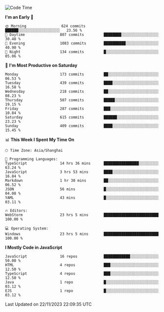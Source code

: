 <!--START_SECTION:waka-->
![Code Time](http://img.shields.io/badge/Code%20Time-2%2C827%20hrs%2035%20mins-blue)

**I'm an Early 🐤** 

```text
🌞 Morning                624 commits         ██████░░░░░░░░░░░░░░░░░░░   23.56 % 
🌆 Daytime                807 commits         ████████░░░░░░░░░░░░░░░░░   30.48 % 
🌃 Evening                1083 commits        ██████████░░░░░░░░░░░░░░░   40.90 % 
🌙 Night                  134 commits         █░░░░░░░░░░░░░░░░░░░░░░░░   05.06 % 
```
📅 **I'm Most Productive on Saturday** 

```text
Monday                   173 commits         ██░░░░░░░░░░░░░░░░░░░░░░░   06.53 % 
Tuesday                  439 commits         ████░░░░░░░░░░░░░░░░░░░░░   16.58 % 
Wednesday                218 commits         ██░░░░░░░░░░░░░░░░░░░░░░░   08.23 % 
Thursday                 507 commits         █████░░░░░░░░░░░░░░░░░░░░   19.15 % 
Friday                   287 commits         ███░░░░░░░░░░░░░░░░░░░░░░   10.84 % 
Saturday                 615 commits         ██████░░░░░░░░░░░░░░░░░░░   23.23 % 
Sunday                   409 commits         ████░░░░░░░░░░░░░░░░░░░░░   15.45 % 
```


📊 **This Week I Spent My Time On** 

```text
🕑︎ Time Zone: Asia/Shanghai

💬 Programming Languages: 
TypeScript               14 hrs 36 mins      ████████████████░░░░░░░░░   63.24 % 
JavaScript               3 hrs 53 mins       ████░░░░░░░░░░░░░░░░░░░░░   16.84 % 
Markdown                 1 hr 30 mins        ██░░░░░░░░░░░░░░░░░░░░░░░   06.52 % 
JSON                     56 mins             █░░░░░░░░░░░░░░░░░░░░░░░░   04.08 % 
YAML                     43 mins             █░░░░░░░░░░░░░░░░░░░░░░░░   03.11 % 

🔥 Editors: 
WebStorm                 23 hrs 5 mins       █████████████████████████   100.00 % 

💻 Operating System: 
Windows                  23 hrs 5 mins       █████████████████████████   100.00 % 
```

**I Mostly Code in JavaScript** 

```text
JavaScript               16 repos            ████████████░░░░░░░░░░░░░   50.00 % 
HTML                     4 repos             ███░░░░░░░░░░░░░░░░░░░░░░   12.50 % 
TypeScript               4 repos             ███░░░░░░░░░░░░░░░░░░░░░░   12.50 % 
Java                     1 repo              █░░░░░░░░░░░░░░░░░░░░░░░░   03.12 % 
EJS                      1 repo              █░░░░░░░░░░░░░░░░░░░░░░░░   03.12 % 
```




 Last Updated on 22/11/2023 22:09:35 UTC
<!--END_SECTION:waka-->

<!--
**likaiqiang/likaiqiang** is a ✨ _special_ ✨ repository because its `README.md` (this file) appears on your GitHub profile.

Here are some ideas to get you started:

- 🔭 I’m currently working on ...
- 🌱 I’m currently learning ...
- 👯 I’m looking to collaborate on ...
- 🤔 I’m looking for help with ...
- 💬 Ask me about ...
- 📫 How to reach me: ...
- 😄 Pronouns: ...
- ⚡ Fun fact: ...
-->
